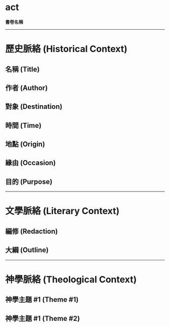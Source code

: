 # act

**書卷名稱**

---
# 歷史脈絡 (Historical Context)

## 名稱 (Title)

## 作者 (Author)

## 對象 (Destination)

## 時間 (Time)

## 地點 (Origin)

## 緣由 (Occasion)

## 目的 (Purpose)

---
# 文學脈絡 (Literary Context)

## 編修 (Redaction)

## 大綱 (Outline)

---
# 神學脈絡 (Theological Context)

## 神學主題 #1 (Theme #1)

## 神學主題 #1 (Theme #2)


